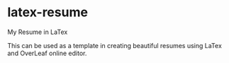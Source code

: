# latex-resume
My Resume in LaTex

This can be used as a template in creating beautiful resumes using LaTex and OverLeaf online editor.
